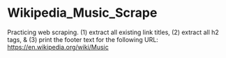 # Wikipedia_Music_Scrape
Practicing web scraping. (1) extract all existing link titles, (2) extract all h2 tags, &amp; (3) print the footer text for the following URL: https://en.wikipedia.org/wiki/Music

